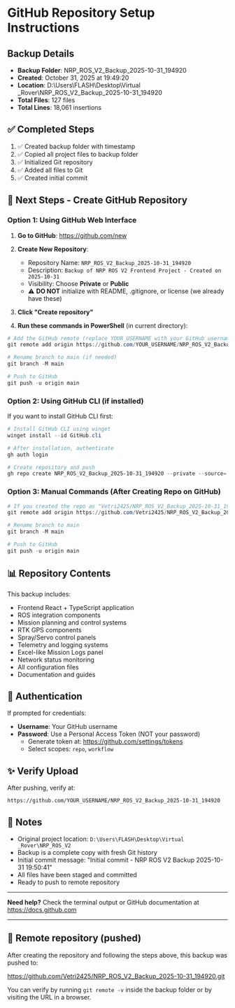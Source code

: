 # GitHub Repository Setup Instructions

## Backup Details
- **Backup Folder**: NRP_ROS_V2_Backup_2025-10-31_194920
- **Created**: October 31, 2025 at 19:49:20
- **Location**: D:\Users\FLASH\Desktop\Virtual _Rover\NRP_ROS_V2_Backup_2025-10-31_194920
- **Total Files**: 127 files
- **Total Lines**: 18,061 insertions

## ✅ Completed Steps

1. ✅ Created backup folder with timestamp
2. ✅ Copied all project files to backup folder
3. ✅ Initialized Git repository
4. ✅ Added all files to Git
5. ✅ Created initial commit

## 🔄 Next Steps - Create GitHub Repository

### Option 1: Using GitHub Web Interface

1. **Go to GitHub**: https://github.com/new

2. **Create New Repository**:
   - Repository Name: `NRP_ROS_V2_Backup_2025-10-31_194920`
   - Description: `Backup of NRP ROS V2 Frontend Project - Created on 2025-10-31`
   - Visibility: Choose **Private** or **Public**
   - ⚠️ **DO NOT** initialize with README, .gitignore, or license (we already have these)

3. **Click "Create repository"**

4. **Run these commands in PowerShell** (in current directory):

```powershell
# Add the GitHub remote (replace YOUR_USERNAME with your GitHub username)
git remote add origin https://github.com/YOUR_USERNAME/NRP_ROS_V2_Backup_2025-10-31_194920.git

# Rename branch to main (if needed)
git branch -M main

# Push to GitHub
git push -u origin main
```

### Option 2: Using GitHub CLI (if installed)

If you want to install GitHub CLI first:

```powershell
# Install GitHub CLI using winget
winget install --id GitHub.cli

# After installation, authenticate
gh auth login

# Create repository and push
gh repo create NRP_ROS_V2_Backup_2025-10-31_194920 --private --source=. --remote=origin --push
```

### Option 3: Manual Commands (After Creating Repo on GitHub)

```powershell
# If you created the repo as "Vetri2425/NRP_ROS_V2_Backup_2025-10-31_194920"
git remote add origin https://github.com/Vetri2425/NRP_ROS_V2_Backup_2025-10-31_194920.git

# Rename branch to main
git branch -M main

# Push to GitHub
git push -u origin main
```

## 📊 Repository Contents

This backup includes:
- Frontend React + TypeScript application
- ROS integration components
- Mission planning and control systems
- RTK GPS components
- Spray/Servo control panels
- Telemetry and logging systems
- Excel-like Mission Logs panel
- Network status monitoring
- All configuration files
- Documentation and guides

## 🔐 Authentication

If prompted for credentials:
- **Username**: Your GitHub username
- **Password**: Use a Personal Access Token (NOT your password)
  - Generate token at: https://github.com/settings/tokens
  - Select scopes: `repo`, `workflow`

## ✨ Verify Upload

After pushing, verify at:
```
https://github.com/YOUR_USERNAME/NRP_ROS_V2_Backup_2025-10-31_194920
```

## 📝 Notes

- Original project location: `D:\Users\FLASH\Desktop\Virtual _Rover\NRP_ROS_V2`
- Backup is a complete copy with fresh Git history
- Initial commit message: "Initial commit - NRP ROS V2 Backup 2025-10-31 19:50:41"
- All files have been staged and committed
- Ready to push to remote repository

---

**Need help?** Check the terminal output or GitHub documentation at https://docs.github.com

---

## 🔗 Remote repository (pushed)

After creating the repository and following the steps above, this backup was pushed to:

https://github.com/Vetri2425/NRP_ROS_V2_Backup_2025-10-31_194920.git

You can verify by running `git remote -v` inside the backup folder or by visiting the URL in a browser.

